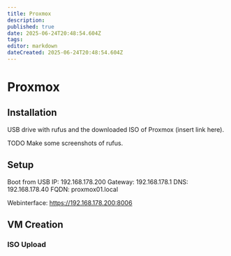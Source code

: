 ```yaml
---
title: Proxmox
description: 
published: true
date: 2025-06-24T20:48:54.604Z
tags: 
editor: markdown
dateCreated: 2025-06-24T20:48:54.604Z
---
```


# Proxmox



## Installation
USB drive with rufus and the downloaded ISO of Proxmox (insert link here). 

TODO
Make some screenshots of rufus.

## Setup
Boot from USB 
IP: 192.168.178.200
Gateway: 192.168.178.1
DNS: 192.168.178.40
FQDN: proxmox01.local

Webinterface: https://192.168.178.200:8006

## VM Creation
### ISO Upload
